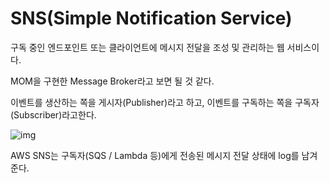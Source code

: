 # SNS(Simple Notification Service)

구독 중인 엔드포인트 또는 클라이언트에 메시지 전달을 조성 및 관리하는 웹 서비스이다.

MOM을 구현한 Message Broker라고 보면 될 것 같다.

이벤트를 생산하는 쪽을 게시자(Publisher)라고 하고, 이벤트를 구독하는 쪽을 구독자(Subscriber)라고한다.

![img](https://t1.daumcdn.net/cfile/tistory/996BE4415C2362ED20)

AWS SNS는 구독자(SQS / Lambda 등)에게 전송된 메시지 전달 상태에 log를 남겨준다.

